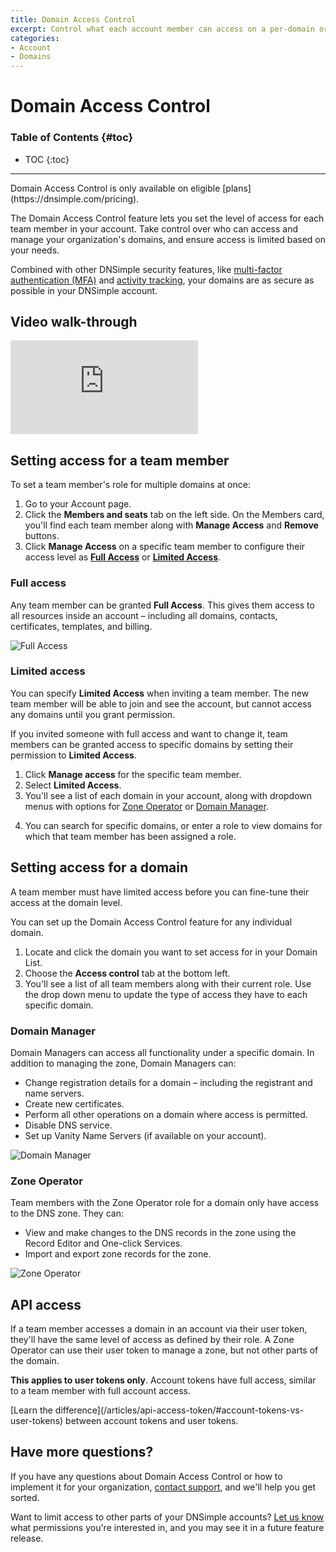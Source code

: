 ```yaml
---
title: Domain Access Control
excerpt: Control what each account member can access on a per-domain or per-zone basis.
categories:
- Account
- Domains
---
```


# Domain Access Control

### Table of Contents {#toc}

* TOC
{:toc}

---

<info>
Domain Access Control is only available on eligible [plans](https://dnsimple.com/pricing).
</info>

The Domain Access Control feature lets you set the level of access for each team member in your account. Take control over who can access and manage your organization's domains, and ensure access is limited based on your needs.

Combined with other DNSimple security features, like [multi-factor authentication (MFA)](/articles/multi-factor-authentication/) and [activity tracking](/articles/activity-tracking/), your domains are as secure as possible in your DNSimple account.

## Video walk-through

<div class="mb4 aspect-ratio aspect-ratio--16x9 z-0">
  <iframe src="https://www.youtube.com/embed/GlC2uvevIlc?rel=0&modestbranding=1&cc_load_policy=1&cc_lang_pref=en" class="aspect-ratio--object" frameborder="0" allow="accelerometer; autoplay; clipboard-write; encrypted-media; gyroscope; picture-in-picture" allowfullscreen=""></iframe>
</div>

## Setting access for a team member

To set a team member's role for multiple domains at once:

1. Go to your Account page. 
1. Click the **Members and seats** tab on the left side. On the Members card, you'll find each team member along with **Manage Access** and **Remove** buttons.
1. Click **Manage Access** on a specific team member to configure their access level as [**Full Access**](#full-access) or [**Limited Access**](#limited-access).

<!--- needs screenshot -->

### Full access

Any team member can be granted **Full Access**. This gives them access to all resources inside an account – including all domains, contacts, certificates, templates, and billing.

![Full Access](/files/domain-access-control-full-access.png)

### Limited access

You can specify **Limited Access** when inviting a team member. The new team member will be able to join and see the account, but cannot access any domains until you grant permission.

<!--- needs screenshot -->

If you invited someone with full access and want to change it, team members can be granted access to specific domains by setting their permission to **Limited Access**.

1. Click **Manage access** for the specific team member.
1. Select **Limited Access**.
1. You'll see a list of each domain in your account, along with dropdown menus with options for [Zone Operator](#zone-operator) or [Domain Manager](#domain-manager).

<!--- needs screenshot -->

4. You can search for specific domains, or enter a role to view domains for which that team member has been assigned a role.

<!--- needs screenshot -->

## Setting access for a domain

<info>
A team member must have limited access before you can fine-tune their access at the domain level.
</info>

You can set up the Domain Access Control feature for any individual domain.

1. Locate and click the domain you want to set access for in your Domain List.
1. Choose the **Access control** tab at the bottom left.
1. You'll see a list of all team members along with their current role. Use the drop down menu to update the type of access they have to each specific domain.

<!--- needs screenshot -->

### Domain Manager

Domain Managers can access all functionality under a specific domain. In addition to managing the zone, Domain Managers can:

- Change registration details for a domain – including the registrant and name servers.
- Create new certificates.
- Perform all other operations on a domain where access is permitted.
- Disable DNS service.
- Set up Vanity Name Servers (if available on your account).

![Domain Manager](/files/domain-access-control-domain-manager.png)

### Zone Operator

Team members with the Zone Operator role for a domain only have access to the DNS zone. They can:

- View and make changes to the DNS records in the zone using the Record Editor and One-click Services.
- Import and export zone records for the zone.

![Zone Operator](/files/domain-access-control-zone-operator.png)

## API access

If a team member accesses a domain in an account via their user token, they'll have the same level of access as defined by their role. A Zone Operator can use their user token to manage a zone, but not other parts of the domain.

**This applies to user tokens only**. Account tokens have full access, similar to a team member with full account access.

<info>
[Learn the difference](/articles/api-access-token/#account-tokens-vs-user-tokens) between account tokens and user tokens.
</info>


## Have more questions? 

If you have any questions about Domain Access Control or how to implement it for your organization, [contact support](https://dnsimple.com/feedback), and we'll help you get sorted.

Want to limit access to other parts of your DNSimple accounts? [Let us know](https://dnsimple.com/feedback) what permissions you're interested in, and you may see it in a future feature release.
